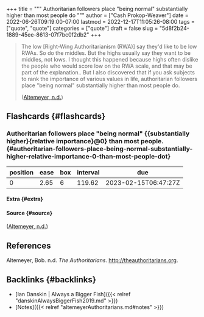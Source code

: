 +++
title = """
  Authoritarian followers place "being normal" substantially higher than most people do
  """
author = ["Cash Prokop-Weaver"]
date = 2022-06-26T09:19:00-07:00
lastmod = 2022-12-17T11:05:26-08:00
tags = ["quote", "quote"]
categories = ["quote"]
draft = false
slug = "5d8f2b24-1889-45ee-8613-07f7bc0f2db2"
+++

> The low [Right-Wing Authoritarianism (RWA)] say they'd like to be low RWAs. So do the middles. But the highs usually say they want to be middles, not lows. I thought this happened because highs often dislike the people who would score low on the RWA scale, and that may be part of the explanation.. But I also discovered that if you ask subjects to rank the importance of various values in life, authoritarian followers place "being normal" substantially higher than most people do.
>
> (<a href="#citeproc_bib_item_1">Altemeyer, n.d.</a>)


## Flashcards {#flashcards}


### Authoritarian followers place "being normal" {{substantially higher}{relative importance}@0} than most people. {#authoritarian-followers-place-being-normal-substantially-higher-relative-importance-0-than-most-people-dot}

| position | ease | box | interval | due                  |
|----------|------|-----|----------|----------------------|
| 0        | 2.65 | 6   | 119.62   | 2023-02-15T06:47:27Z |


#### Extra {#extra}


#### Source {#source}

(<a href="#citeproc_bib_item_1">Altemeyer, n.d.</a>)

## References

<style>.csl-entry{text-indent: -1.5em; margin-left: 1.5em;}</style><div class="csl-bib-body">
  <div class="csl-entry"><a id="citeproc_bib_item_1"></a>Altemeyer, Bob. n.d. <i>The Authoritarians</i>. <a href="http://theauthoritarians.org">http://theauthoritarians.org</a>.</div>
</div>


## Backlinks {#backlinks}

-   [Ian Danskin | Always a Bigger Fish]({{< relref "danskinAlwaysBiggerFish2019.md" >}})
-   [Notes]({{< relref "altemeyerAuthoritarians.md#notes" >}})
